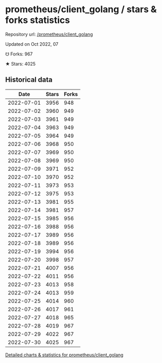 # prometheus/client_golang / stars & forks statistics

Repository url: [/prometheus/client_golang](https://github.com/prometheus/client_golang)

Updated on Oct 2022, 07

☋ Forks: 967

★ Stars: 4025

## Historical data
| Date | Stars | Forks |
|------|-------|-------|
| 2022-07-01 | 3956 | 948 | 
| 2022-07-02 | 3960 | 949 | 
| 2022-07-03 | 3961 | 949 | 
| 2022-07-04 | 3963 | 949 | 
| 2022-07-05 | 3964 | 949 | 
| 2022-07-06 | 3968 | 950 | 
| 2022-07-07 | 3969 | 950 | 
| 2022-07-08 | 3969 | 950 | 
| 2022-07-09 | 3971 | 952 | 
| 2022-07-10 | 3970 | 952 | 
| 2022-07-11 | 3973 | 953 | 
| 2022-07-12 | 3975 | 953 | 
| 2022-07-13 | 3981 | 955 | 
| 2022-07-14 | 3981 | 957 | 
| 2022-07-15 | 3985 | 956 | 
| 2022-07-16 | 3988 | 956 | 
| 2022-07-17 | 3989 | 956 | 
| 2022-07-18 | 3989 | 956 | 
| 2022-07-19 | 3994 | 956 | 
| 2022-07-20 | 3998 | 957 | 
| 2022-07-21 | 4007 | 956 | 
| 2022-07-22 | 4011 | 956 | 
| 2022-07-23 | 4013 | 958 | 
| 2022-07-24 | 4013 | 959 | 
| 2022-07-25 | 4014 | 960 | 
| 2022-07-26 | 4017 | 961 | 
| 2022-07-27 | 4018 | 965 | 
| 2022-07-28 | 4019 | 967 | 
| 2022-07-29 | 4022 | 967 | 
| 2022-07-30 | 4025 | 967 | 


[Detailed charts & statistics for prometheus/client_golang](https://reviewgithub.com/rep/prometheus/client_golang)
